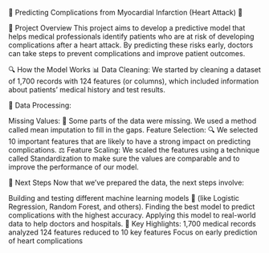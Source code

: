 💓 Predicting Complications from Myocardial Infarction (Heart Attack) 💓

🌟 Project Overview
This project aims to develop a predictive model that helps medical professionals identify patients who are at risk of developing complications after a heart attack. By predicting these risks early, doctors can take steps to prevent complications and improve patient outcomes.

🔍 How the Model Works
📊 Data Cleaning: We started by cleaning a dataset of 1,700 records with 124 features (or columns), which included information about patients’ medical history and test results.

🔧 Data Processing:

Missing Values: 🧩 Some parts of the data were missing. We used a method called mean imputation to fill in the gaps.
Feature Selection: 🔍 We selected 10 important features that are likely to have a strong impact on predicting complications.
⚖️ Feature Scaling: We scaled the features using a technique called Standardization to make sure the values are comparable and to improve the performance of our model.



🚀 Next Steps
Now that we’ve prepared the data, the next steps involve:

Building and testing different machine learning models 🤖 (like Logistic Regression, Random Forest, and others).
Finding the best model to predict complications with the highest accuracy.
Applying this model to real-world data to help doctors and hospitals.
🎨 Key Highlights:
1,700 medical records analyzed
124 features reduced to 10 key features
Focus on early prediction of heart complications
